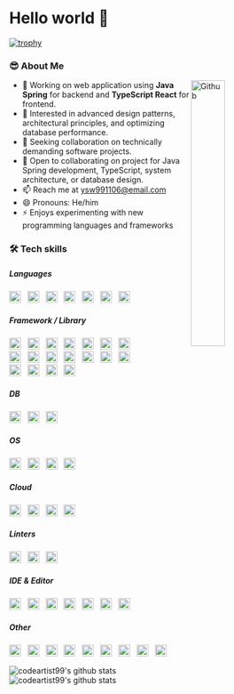 # Hello world 👋</br>

[![trophy](https://github-profile-trophy.vercel.app/?username=codeartist99&column=9)](https://github.com/codeartist99/github-profile-trophy)

### 😎 About Me

<img width="35%" align="right" alt="Github" src="https://user-images.githubusercontent.com/48678280/88862734-4903af80-d201-11ea-968b-9c939d88a37c.gif" />

- 🔭 Working on web application using **Java Spring** for backend and **TypeScript React** for frontend.
- 🌱 Interested in advanced design patterns, architectural principles, and optimizing database performance.
- 👯 Seeking collaboration on technically demanding software projects.
- 💬 Open to collaborating on project for Java Spring development, TypeScript, system architecture, or database design.
- 📫 Reach me at ysw991106@email.com
- 😄 Pronouns: He/him
- ⚡ Enjoys experimenting with new programming languages and frameworks

### 🛠 Tech skills

##### Languages

<div>
<img src="https://img.shields.io/badge/java-%23ED8B00.svg?style=for-the-badge&logo=openjdk&logoColor=white" style="width: auto; height: 21px;" /> &nbsp; 
<img src="https://img.shields.io/badge/JavaScript-323330?style=for-the-badge&logo=javascript&logoColor=F7DF1E" style="width: auto; height: 21px;" /> &nbsp; 
<img src="https://img.shields.io/badge/TypeScript-007ACC?style=for-the-badge&logo=typescript&logoColor=white" style="width: auto; height: 21px;" /> &nbsp; 
<img src="https://img.shields.io/badge/json-5E5C5C?style=for-the-badge&logo=json&logoColor=white" style="width: auto; height: 21px;" /> &nbsp; 
<img src="https://img.shields.io/badge/Markdown-000000?style=for-the-badge&logo=markdown&logoColor=white" style="width: auto; height: 21px;" /> &nbsp;
<img src="https://img.shields.io/badge/C-00599C?style=for-the-badge&logo=c&logoColor=white" style="width: auto; height: 21px;" /> &nbsp; 
<img src="https://img.shields.io/badge/Python-FFD43B?style=for-the-badge&logo=python&logoColor=blue" style="width: auto; height: 21px;" /> &nbsp;    
</div>

##### Framework / Library

<div>
<img src="https://img.shields.io/badge/gradle-02303A?style=for-the-badge&logo=gradle&logoColor=white" style="width: auto; height: 21px;" /> &nbsp; 
<img src="https://img.shields.io/badge/Spring-6DB33F?style=for-the-badge&logo=spring&logoColor=white" style="width: auto; height: 21px;" /> &nbsp; 
<img src="https://img.shields.io/badge/Spring_Boot-F2F4F9?style=for-the-badge&logo=spring-boot" style="width: auto; height: 21px;" /> &nbsp; 
<img src="https://img.shields.io/badge/Spring_Security-6DB33F?style=for-the-badge&logo=Spring-Security&logoColor=white" style="width: auto; height: 21px;" /> &nbsp; 
<img src="https://img.shields.io/badge/Junit5-25A162?style=for-the-badge&logo=junit5&logoColor=white" style="width: auto; height: 21px;" /> &nbsp; 
<img src="https://img.shields.io/badge/JWT-000000?style=for-the-badge&logo=JSON%20web%20tokens&logoColor=white" style="width: auto; height: 21px;" /> &nbsp; 
<img src="https://img.shields.io/badge/Docker-2CA5E0?style=for-the-badge&logo=docker&logoColor=white" style="width: auto; height: 21px;" /> &nbsp; 
</div>

<div>
<img src="https://img.shields.io/badge/Node%20js-339933?style=for-the-badge&logo=nodedotjs&logoColor=white" style="width: auto; height: 21px;" /> &nbsp; 
<img src="https://img.shields.io/badge/ts--node-3178C6?style=for-the-badge&logo=ts-node&logoColor=white" style="width: auto; height: 21px;" /> &nbsp; 
<img src="https://img.shields.io/badge/npm-CB3837?style=for-the-badge&logo=npm&logoColor=white" style="width: auto; height: 21px;" /> &nbsp; 
<img src="https://img.shields.io/badge/Yarn-2C8EBB?style=for-the-badge&logo=yarn&logoColor=white" style="width: auto; height: 21px;" /> &nbsp; 
<img src="https://img.shields.io/badge/bun-282a36?style=for-the-badge&logo=bun&logoColor=fbf0df" style="width: auto; height: 21px;" /> &nbsp; 
<img src="https://img.shields.io/badge/Express%20js-000000?style=for-the-badge&logo=express&logoColor=white" style="width: auto; height: 21px;" /> &nbsp; 
<img src="https://img.shields.io/badge/nestjs-E0234E?style=for-the-badge&logo=nestjs&logoColor=white" style="width: auto; height: 21px;" /> &nbsp; 
</div>

<div>
<img src="https://img.shields.io/badge/React-20232A?style=for-the-badge&logo=react&logoColor=61DAFB" style="width: auto; height: 21px;" /> &nbsp; 
<img src="https://img.shields.io/badge/Tailwind_CSS-38B2AC?style=for-the-badge&logo=tailwind-css&logoColor=white" style="width: auto; height: 21px;" /> &nbsp; 
<img src="https://img.shields.io/badge/daisyUI-1ad1a5?style=for-the-badge&logo=daisyui&logoColor=white" style="width: auto; height: 21px;" /> &nbsp; 
<img src="https://img.shields.io/badge/axios-671ddf?&style=for-the-badge&logo=axios&logoColor=white" style="width: auto; height: 21px;" /> &nbsp; 
</div>

##### DB

<div>
<img src="https://img.shields.io/badge/MariaDB-003545?style=for-the-badge&logo=mariadb&logoColor=white" style="width: auto; height: 21px;" /> &nbsp; 
<img src="https://img.shields.io/badge/MySQL-005C84?style=for-the-badge&logo=mysql&logoColor=white" style="width: auto; height: 21px;" /> &nbsp; 
<img src="https://img.shields.io/badge/Oracle-F80000?style=for-the-badge&logo=Oracle&logoColor=white" style="width: auto; height: 21px;" /> &nbsp; 
</div>

##### OS

<div>
<img src="https://img.shields.io/badge/mac%20os-000000?style=for-the-badge&logo=apple&logoColor=white" style="width: auto; height: 21px;" /> &nbsp; 
<img src="https://img.shields.io/badge/Linux-FCC624?style=for-the-badge&logo=linux&logoColor=black" style="width: auto; height: 21px;" /> &nbsp; 
<img src="https://img.shields.io/badge/Ubuntu-E95420?style=for-the-badge&logo=ubuntu&logoColor=white" style="width: auto; height: 21px;" /> &nbsp; 
<img src="https://img.shields.io/badge/Windows-0078D6?style=for-the-badge&logo=windows&logoColor=white" style="width: auto; height: 21px;" /> &nbsp; 
</div>

##### Cloud

<div>
<img src="https://img.shields.io/badge/Amazon_AWS-FF9900?style=for-the-badge&logo=amazonaws&logoColor=white" style="width: auto; height: 21px;" /> &nbsp; 
<img src="https://img.shields.io/badge/Google_Cloud-4285F4?style=for-the-badge&logo=google-cloud&logoColor=white" style="width: auto; height: 21px;" /> &nbsp; 
<img src="https://img.shields.io/badge/firebase-ffca28?style=for-the-badge&logo=firebase&logoColor=black" style="width: auto; height: 21px;" /> &nbsp; 
<img src="https://img.shields.io/badge/Vercel-000000?style=for-the-badge&logo=vercel&logoColor=white" style="width: auto; height: 21px;" /> &nbsp; 
</div>

##### Linters

<div>
<img src="https://img.shields.io/badge/eslint-3A33D1?style=for-the-badge&logo=eslint&logoColor=white" style="width: auto; height: 21px;" /> &nbsp; 
<img src="https://img.shields.io/badge/prettier-1A2C34?style=for-the-badge&logo=prettier&logoColor=F7BA3E" style="width: auto; height: 21px;" /> &nbsp; 
<img src="https://img.shields.io/badge/SonarLint-CB2029?style=for-the-badge&logo=sonarlint&logoColor=white" style="width: auto; height: 21px;" /> &nbsp; 
</div>

##### IDE & Editor

<div>
<img src="https://img.shields.io/badge/IntelliJ_IDEA-000000.svg?style=for-the-badge&logo=intellij-idea&logoColor=white" style="width: auto; height: 21px;" /> &nbsp; 
<img src="https://img.shields.io/badge/NeoVim-%2357A143.svg?&style=for-the-badge&logo=neovim&logoColor=white" style="width: auto; height: 21px;" /> &nbsp; 
<img src="https://img.shields.io/badge/VIM-%2311AB00.svg?&style=for-the-badge&logo=vim&logoColor=white" style="width: auto; height: 21px;" /> &nbsp; 
<img src="https://img.shields.io/badge/VSCode-0078D4?style=for-the-badge&logo=visual%20studio%20code&logoColor=white" style="width: auto; height: 21px;" /> &nbsp; 
<img src="https://img.shields.io/badge/Visual_Studio-5C2D91?style=for-the-badge&logo=visual%20studio&logoColor=white" style="width: auto; height: 21px;" /> &nbsp; 
<img src="https://img.shields.io/badge/WebStorm-000000?style=for-the-badge&logo=WebStorm&logoColor=white" style="width: auto; height: 21px;" /> &nbsp; 
<img src="https://img.shields.io/badge/Xcode-007ACC?style=for-the-badge&logo=Xcode&logoColor=white" style="width: auto; height: 21px;" /> &nbsp; 
</div>

##### Other

<div>
<img src="https://img.shields.io/badge/GIT-E44C30?style=for-the-badge&logo=git&logoColor=white" style="width: auto; height: 21px;" /> &nbsp;
<img src="https://img.shields.io/badge/Postman-FF6C37?style=for-the-badge&logo=Postman&logoColor=white" style="width: auto; height: 21px;" /> &nbsp; 
<img src="https://img.shields.io/badge/Figma-F24E1E?style=for-the-badge&logo=figma&logoColor=white" style="width: auto; height: 21px;" /> &nbsp; 
<img src="https://img.shields.io/badge/Jira-0052CC?style=for-the-badge&logo=Jira&logoColor=white" style="width: auto; height: 21px;" /> &nbsp; 
<img src="https://img.shields.io/badge/Trello-0052CC?style=for-the-badge&logo=trello&logoColor=white" style="width: auto; height: 21px;" /> &nbsp; 
<img src="https://img.shields.io/badge/Slack-4A154B?style=for-the-badge&logo=slack&logoColor=white" style="width: auto; height: 21px;" /> &nbsp; 
<img src="https://img.shields.io/badge/Microsoft_Teams-6264A7?style=for-the-badge&logo=microsoft-teams&logoColor=white" style="width: auto; height: 21px;" /> &nbsp; 
<img src="https://img.shields.io/badge/Notion-000000?style=for-the-badge&logo=notion&logoColor=white" style="width: auto; height: 21px;" /> &nbsp; 
<img src="https://img.shields.io/badge/Obsidian-483699?style=for-the-badge&logo=Obsidian&logoColor=white" style="width: auto; height: 21px;" /> &nbsp; 
</div>

 ![codeartist99's github stats](https://github-readme-stats.vercel.app/api?username=codeartist99&show_icons=true)
  ![codeartist99's github stats](https://github-readme-stats.vercel.app/api/top-langs/?username=codeartist99&show_icons=true&hide_border=true&title_color=004386&icon_color=004386&layout=compact)

  <!--
  **codeartitect/codeartitect** is a ✨ _special_ ✨ repository because its `README.md` (this file" /> appears on your GitHub profile.

  Here are some ideas to get you started:

  - 🔭 I’m currently working on ...
  - 🌱 I’m currently learning ...
  - 👯 I’m looking to collaborate on ...
  - 🤔 I’m looking for help with ...
  - 💬 Ask me about ...
  - 📫 How to reach me: ...
  - 😄 Pronouns: ...
  - ⚡ Fun fact: ... -->
